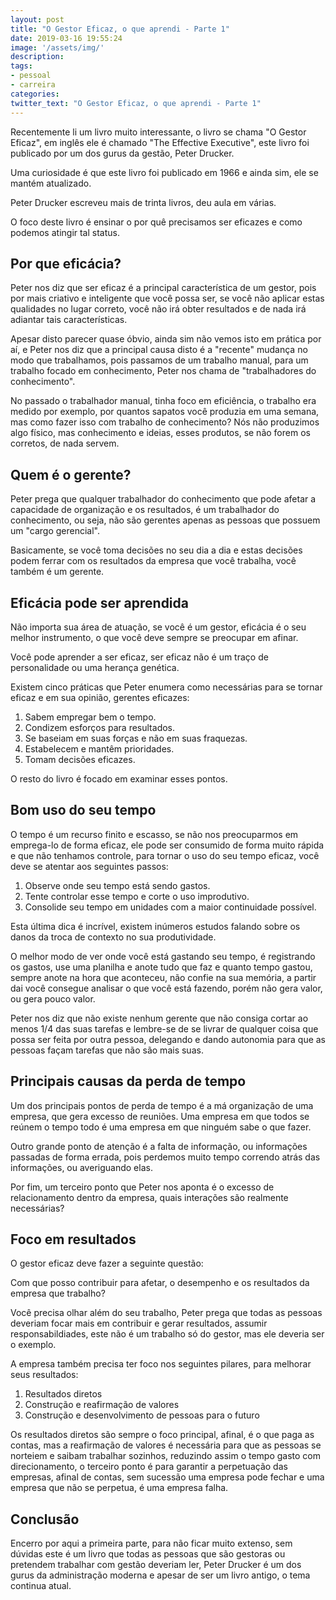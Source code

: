 ```yaml
---
layout: post
title: "O Gestor Eficaz, o que aprendi - Parte 1"
date: 2019-03-16 19:55:24
image: '/assets/img/'
description:
tags:
- pessoal
- carreira
categories:
twitter_text: "O Gestor Eficaz, o que aprendi - Parte 1"
---
```


Recentemente li um livro muito interessante, o livro se chama "O Gestor Eficaz", em inglês ele é chamado "The Effective Executive", este livro foi publicado por um dos gurus da gestão, Peter Drucker.

Uma curiosidade é que este livro foi publicado em 1966 e ainda sim, ele se mantém atualizado.

Peter Drucker escreveu mais de trinta livros, deu aula em várias.

O foco deste livro é ensinar o por quê precisamos ser eficazes e como podemos atingir tal status.

## Por que eficácia?

Peter nos diz que ser eficaz é a principal característica de um gestor, pois por mais criativo e inteligente que você possa ser, se você não aplicar estas qualidades no lugar correto, você não irá obter resultados e de nada irá adiantar tais características.

Apesar disto parecer quase óbvio, ainda sim não vemos isto em prática por aí, e Peter nos diz que a principal causa disto é a "recente" mudança no modo que trabalhamos, pois passamos de um trabalho manual, para um trabalho focado em conhecimento, Peter nos chama de "trabalhadores do conhecimento".

No passado o trabalhador manual, tinha foco em eficiência, o trabalho era medido por exemplo, por quantos sapatos você produzia em uma semana, mas como fazer isso com trabalho de conhecimento? Nós não produzimos algo físico, mas conhecimento e ideias, esses produtos, se não forem os corretos, de nada servem.

## Quem é o gerente?

Peter prega que qualquer trabalhador do conhecimento que pode afetar a capacidade de organização e os resultados, é um trabalhador do conhecimento, ou seja, não são gerentes apenas as pessoas que possuem um "cargo gerencial".

Basicamente, se você toma decisões no seu dia a dia e estas decisões podem ferrar com os resultados da empresa que você trabalha, você também é um gerente.

## Eficácia pode ser aprendida

Não importa sua área de atuação, se você é um gestor, eficácia é o seu melhor instrumento, o que você deve sempre se preocupar em afinar.

Você pode aprender a ser eficaz, ser eficaz não é um traço de personalidade ou uma herança genética.

Existem cinco práticas que Peter enumera como necessárias para se tornar eficaz e em sua opinião, gerentes eficazes:

1. Sabem empregar bem o tempo.
2. Condizem esforços para resultados.
3. Se baseiam em suas forças e não em suas fraquezas.
4. Estabelecem e mantêm prioridades.
5. Tomam decisões eficazes.

O resto do livro é focado em examinar esses pontos.

## Bom uso do seu tempo

O tempo é um recurso finito e escasso, se não nos preocuparmos em emprega-lo de forma eficaz, ele pode ser consumido de forma muito rápida e que não tenhamos controle, para tornar o uso do seu tempo eficaz, você deve se atentar aos seguintes passos:

1. Observe onde seu tempo está sendo gastos.
2. Tente controlar esse tempo e corte o uso improdutivo.
3. Consolide seu tempo em unidades com a maior continuidade possível.

Esta última dica é incrível, existem inúmeros estudos falando sobre os danos da troca de contexto no sua produtividade.

O melhor modo de ver onde você está gastando seu tempo, é registrando os gastos, use uma planilha e anote tudo que faz e quanto tempo gastou, sempre anote na hora que aconteceu, não confie na sua memória, a partir dai você consegue analisar o que você está fazendo, porém não gera valor, ou gera pouco valor.

Peter nos diz que não existe nenhum gerente que não consiga cortar ao menos 1/4 das suas tarefas e lembre-se de se livrar de qualquer coisa que possa ser feita por outra pessoa, delegando e dando autonomia para que as pessoas façam tarefas que não são mais suas.

## Principais causas da perda de tempo

Um dos principais pontos de perda de tempo é a má organização de uma empresa, que gera excesso de reuniões. Uma empresa em que todos se reúnem o tempo todo é uma empresa em que ninguém sabe o que fazer.

Outro grande ponto de atenção é a falta de informação, ou informações passadas de forma errada, pois perdemos muito tempo correndo atrás das informações, ou averiguando elas.

Por fim, um terceiro ponto que Peter nos aponta é o excesso de relacionamento dentro da empresa, quais interações são realmente necessárias?

## Foco em resultados

O gestor eficaz deve fazer a seguinte questão:

Com que posso contribuir para afetar, o desempenho e os resultados da empresa que trabalho?

Você precisa olhar além do seu trabalho, Peter prega que todas as pessoas deveriam focar mais em contribuir e gerar resultados, assumir responsabildiades, este não é um trabalho só do gestor, mas ele deveria ser o exemplo.

A empresa também precisa ter foco nos seguintes pilares, para melhorar seus resultados:

1. Resultados diretos
2. Construção e reafirmação de valores
3. Construção e desenvolvimento de pessoas para o futuro

Os resultados diretos são sempre o foco principal, afinal, é o que paga as contas, mas a reafirmação de valores é necessária para que as pessoas se norteiem e saibam trabalhar sozinhos, reduzindo assim o tempo gasto com direcionamento, o terceiro ponto é para garantir a perpetuação das empresas, afinal de contas, sem sucessão uma empresa pode fechar e uma empresa que não se perpetua, é uma empresa falha.

## Conclusão

Encerro por aqui a primeira parte, para não ficar muito extenso, sem dúvidas este é um livro que todas as pessoas que são gestoras ou pretendem trabalhar com gestão deveriam ler, Peter Drucker é um dos gurus da administração moderna e apesar de ser um livro antigo, o tema continua atual.